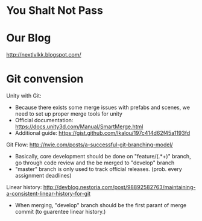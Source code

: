 # You Shalt Not Pass

# Our Blog
http://nextlvlkk.blogspot.com/

# Git convension

Unity with Git:
 - Because there exists some merge issues with prefabs and scenes, we need to set up proper merge tools for unity
 - Official documentation: https://docs.unity3d.com/Manual/SmartMerge.html
 - Additional guide: https://gist.github.com/Ikalou/197c414d62f45a1193fd

Git Flow: http://nvie.com/posts/a-successful-git-branching-model/
 - Basically, core development should be done on "feature/(.*+)" branch, go through code review and the be merged to "develop" branch
 - "master" branch is only used to track official releases. (prob. every assignment deadlines)

Linear history: http://devblog.nestoria.com/post/98892582763/maintaining-a-consistent-linear-history-for-git
 - When merging, "develop" branch should be the first parant of merge commit (to guarentee linear history.)
